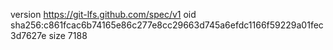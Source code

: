 version https://git-lfs.github.com/spec/v1
oid sha256:c861fcac6b74165e86c277e8cc29663d745a6efdc1166f59229a01fec3d7627e
size 7188
